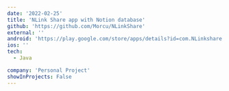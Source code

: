 ```yaml
---
date: '2022-02-25'
title: 'NLink Share app with Notion database'
github: 'https://github.com/Morcu/NLinkShare'
external: ''
android: 'https://play.google.com/store/apps/details?id=com.NLinkshare.linkshare'
ios: ''
tech:
  - Java

company: 'Personal Project'
showInProjects: False
---
```

